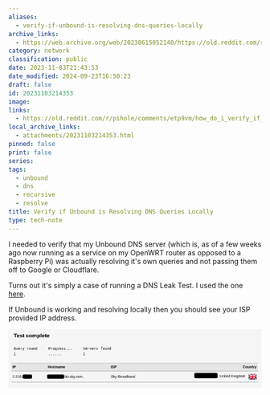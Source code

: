 ```yaml
---
aliases:
  - verify-if-unbound-is-resolving-dns-queries-locally
archive_links:
  - https://web.archive.org/web/20230615052140/https://old.reddit.com/r/pihole/comments/etp9vm/how_do_i_verify_if_unbound_is_working/
category: network
classification: public
date: 2023-11-03T21:43:53
date_modified: 2024-09-23T16:50:23
draft: false
id: 20231103214353
image: 
links:
  - https://old.reddit.com/r/pihole/comments/etp9vm/how_do_i_verify_if_unbound_is_working/
local_archive_links:
  - attachments/20231103214353.html
pinned: false
print: false
series: 
tags:
  - unbound
  - dns
  - recursive
  - resolve
title: Verify if Unbound is Resolving DNS Queries Locally
type: tech-note
---
```


I needed to verify that my Unbound DNS server (which is, as of a few weeks ago now running as a service on my OpenWRT router as opposed to a Raspberry Pi) was actually resolving it's own queries and not passing them off to Google or Cloudflare. 

Turns out it's simply a case of running a DNS Leak Test. I used the one [here](https://dnsleaktest.com).

If Unbound is working and resolving locally then you should see your ISP provided IP address.

![](attachments/20231103214353_1.png)
